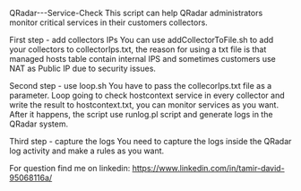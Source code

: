 QRadar---Service-Check
This script can help QRadar administrators monitor critical services in their customers collectors.

First step - add collectors IPs
You can use addCollectorToFile.sh to add your collectors to collectorIps.txt, the reason for using a txt file is that managed hosts table contain internal IPS and sometimes customers use NAT as Public IP due to security issues.

Second step - use loop.sh
You have to pass the collecorIps.txt file as a parameter. Loop going to check hostcontext service in every collector and write the result to hostcontext.txt, you can monitor services as you want. After it happens, the script use runlog.pl script and generate logs in the QRadar system.

Third step - capture the logs
You need to capture the logs inside the QRadar log activity and make a rules as you want.

For question find me on linkedin: https://www.linkedin.com/in/tamir-david-95068116a/